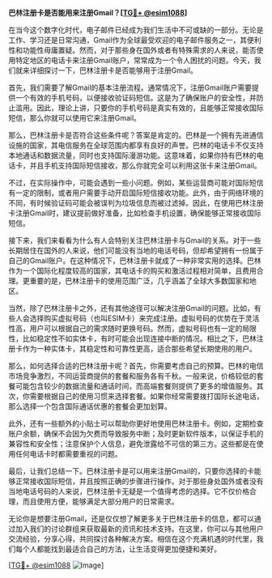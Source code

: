**巴林注册卡是否能用来注册Gmail？[[TG💪+ @esim1088](https://t.me/s/esim1088)]**

在当今这个数字化时代，电子邮件已经成为我们生活中不可或缺的一部分。无论是工作、学习还是日常沟通，Gmail作为全球最受欢迎的电子邮件服务之一，其便利性和功能性毋庸置疑。然而，对于那些身在国外或者有特殊需求的人来说，能否使用特定地区的电话卡来注册Gmail账户，常常成为一个令人困扰的问题。今天，我们就来详细探讨一下，巴林注册卡是否能够用于注册Gmail。

首先，我们需要了解Gmail的基本注册流程。通常情况下，注册Gmail账户需要提供一个有效的手机号码，以便接收验证码短信。这是为了确保账户的安全性，并防止滥用。因此，理论上讲，只要你的手机号码是真实有效的，且能够正常接收国际短信，那么你就可以使用它来注册Gmail。

那么，巴林注册卡是否符合这些条件呢？答案是肯定的。巴林是一个拥有先进通信设施的国家，其电信服务在全球范围内都享有良好的声誉。巴林的电话卡不仅支持本地通话和数据流量，同时也支持国际漫游功能。这意味着，如果你持有巴林的电话卡，并且手机支持国际短信接收，那么你就完全可以利用这张卡来注册Gmail。

不过，在实际操作中，可能会遇到一些小问题。例如，某些运营商可能对国际短信有一定的限制，或者用户需要手动开启国际短信接收功能。此外，由于网络环境的不同，有时候验证码可能会被误判为垃圾信息而被过滤掉。因此，在使用巴林注册卡注册Gmail时，建议提前做好准备，比如检查手机设置，确保能够正常接收国际短信。

接下来，我们来看看为什么有人会特别关注巴林注册卡与Gmail的关系。对于一些长期居住在国外的人来说，他们可能没有当地的电话号码，但却希望拥有一份属于自己的Gmail账户。在这种情况下，巴林注册卡就成了一种非常实用的选择。巴林作为一个国际化程度较高的国家，其电话卡的购买和激活过程相对简单，且费用合理。更重要的是，巴林注册卡的使用范围广泛，几乎涵盖了全球大多数国家和地区。

当然，除了巴林注册卡之外，还有其他途径可以解决注册Gmail的问题。比如，有些人会选择购买虚拟号码（也叫ESIM卡）来完成注册。虚拟号码的优势在于灵活性高，用户可以根据自己的需求随时更换号码。然而，虚拟号码也有一定的局限性，比如稳定性不如实体卡，有时可能会出现连接中断的情况。相比之下，巴林注册卡作为一种实体卡，其稳定性和可靠性更高，适合那些希望长期使用的用户。

那么，如何选择合适的巴林注册卡呢？首先，你需要考虑自己的预算。巴林的电信市场竞争激烈，不同运营商提供的套餐和服务各有千秋。一般来说，价格较低的套餐可能包含较少的数据流量和通话时间，而高端套餐则提供了更多的增值服务。其次，你需要根据自己的使用习惯来选择套餐。如果你经常需要拨打国际长途电话，那么选择一个包含国际通话优惠的套餐会更加划算。

此外，还有一些额外的小贴士可以帮助你更好地使用巴林注册卡。例如，定期检查账户余额，确保不会因为欠费而导致服务中断；及时更新软件版本，以保证手机的兼容性和安全性；注意保护个人信息，避免泄露给不可信的第三方。这些都是在使用任何电话卡时都需要重视的问题。

最后，让我们总结一下。巴林注册卡是可以用来注册Gmail的，只要你选择的卡能够正常接收国际短信，并且按照正确的步骤进行操作。对于那些身处国外或者没有当地电话号码的人来说，巴林注册卡无疑是一个值得考虑的选择。它不仅价格合理，而且使用方便，能够满足大部分用户的日常需求。

无论你是想要注册Gmail，还是仅仅想了解更多关于巴林注册卡的信息，都可以通过加入我们的讨论群组来获取最新的资讯和技术支持。在这里，你可以与其他用户交流经验，分享心得，共同探讨各种解决方案。相信在这个充满机遇的时代里，我们每个人都能找到最适合自己的方法，让生活变得更加便捷和美好。

[[TG💪+ @esim1088](https://t.me/s/esim1088) ![Image](https://i.postimg.cc/4NQfJmqS/Snipaste-2025-05-13-00-14-12.png)]